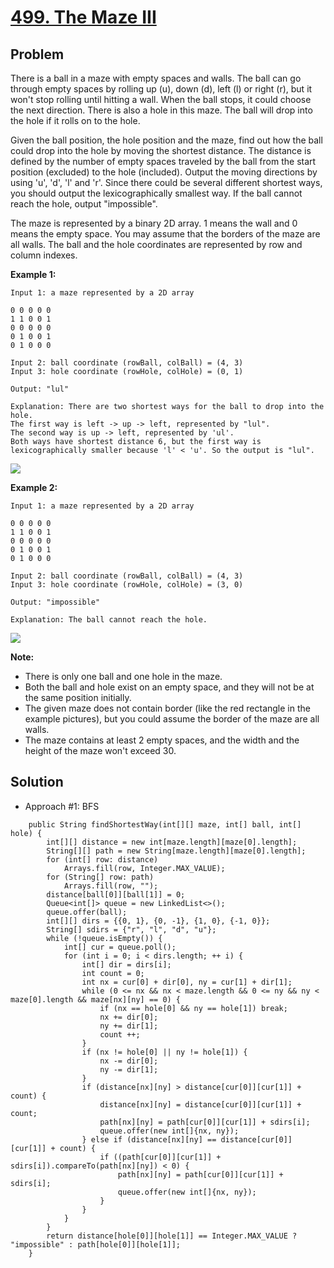# <a href='https://leetcode.com/problems/the-maze-iii/'>499. The Maze III</a>

## Problem
There is a ball in a maze with empty spaces and walls. The ball can go through empty spaces by rolling up (u), down (d), left (l) or right (r), but it won't stop rolling until hitting a wall. When the ball stops, it could choose the next direction. There is also a hole in this maze. The ball will drop into the hole if it rolls on to the hole.

Given the ball position, the hole position and the maze, find out how the ball could drop into the hole by moving the shortest distance. The distance is defined by the number of empty spaces traveled by the ball from the start position (excluded) to the hole (included). Output the moving directions by using 'u', 'd', 'l' and 'r'. Since there could be several different shortest ways, you should output the lexicographically smallest way. If the ball cannot reach the hole, output "impossible".

The maze is represented by a binary 2D array. 1 means the wall and 0 means the empty space. You may assume that the borders of the maze are all walls. The ball and the hole coordinates are represented by row and column indexes.

<strong>Example 1:</strong>
```
Input 1: a maze represented by a 2D array

0 0 0 0 0
1 1 0 0 1
0 0 0 0 0
0 1 0 0 1
0 1 0 0 0

Input 2: ball coordinate (rowBall, colBall) = (4, 3)
Input 3: hole coordinate (rowHole, colHole) = (0, 1)

Output: "lul"

Explanation: There are two shortest ways for the ball to drop into the hole.
The first way is left -> up -> left, represented by "lul".
The second way is up -> left, represented by 'ul'.
Both ways have shortest distance 6, but the first way is lexicographically smaller because 'l' < 'u'. So the output is "lul".
```
<img src='https://assets.leetcode.com/uploads/2018/10/13/maze_2_example_1.png'>

<strong>Example 2:</strong>
```
Input 1: a maze represented by a 2D array

0 0 0 0 0
1 1 0 0 1
0 0 0 0 0
0 1 0 0 1
0 1 0 0 0

Input 2: ball coordinate (rowBall, colBall) = (4, 3)
Input 3: hole coordinate (rowHole, colHole) = (3, 0)

Output: "impossible"

Explanation: The ball cannot reach the hole.
```
<img src='https://assets.leetcode.com/uploads/2018/10/13/maze_2_example_2.png'>

<strong>Note:</strong>
- There is only one ball and one hole in the maze.
- Both the ball and hole exist on an empty space, and they will not be at the same position initially.
- The given maze does not contain border (like the red rectangle in the example pictures), but you could assume the border of the maze are all walls.
- The maze contains at least 2 empty spaces, and the width and the height of the maze won't exceed 30.

## Solution
- Approach #1: BFS
```
    public String findShortestWay(int[][] maze, int[] ball, int[] hole) {
        int[][] distance = new int[maze.length][maze[0].length];
        String[][] path = new String[maze.length][maze[0].length];
        for (int[] row: distance)
            Arrays.fill(row, Integer.MAX_VALUE);
        for (String[] row: path)
            Arrays.fill(row, "");
        distance[ball[0]][ball[1]] = 0;
        Queue<int[]> queue = new LinkedList<>();
        queue.offer(ball);
        int[][] dirs = {{0, 1}, {0, -1}, {1, 0}, {-1, 0}};
        String[] sdirs = {"r", "l", "d", "u"};
        while (!queue.isEmpty()) {
            int[] cur = queue.poll();
            for (int i = 0; i < dirs.length; ++ i) {
                int[] dir = dirs[i];
                int count = 0;
                int nx = cur[0] + dir[0], ny = cur[1] + dir[1];
                while (0 <= nx && nx < maze.length && 0 <= ny && ny < maze[0].length && maze[nx][ny] == 0) {
                    if (nx == hole[0] && ny == hole[1]) break;
                    nx += dir[0];
                    ny += dir[1];
                    count ++;
                }
                if (nx != hole[0] || ny != hole[1]) {
                    nx -= dir[0];
                    ny -= dir[1];
                }
                if (distance[nx][ny] > distance[cur[0]][cur[1]] + count) {
                    distance[nx][ny] = distance[cur[0]][cur[1]] + count;
                    path[nx][ny] = path[cur[0]][cur[1]] + sdirs[i];
                    queue.offer(new int[]{nx, ny});
                } else if (distance[nx][ny] == distance[cur[0]][cur[1]] + count) {
                    if ((path[cur[0]][cur[1]] + sdirs[i]).compareTo(path[nx][ny]) < 0) {
                        path[nx][ny] = path[cur[0]][cur[1]] + sdirs[i];
                        queue.offer(new int[]{nx, ny});
                    }
                }
            }
        }
        return distance[hole[0]][hole[1]] == Integer.MAX_VALUE ? "impossible" : path[hole[0]][hole[1]];
    }
```
